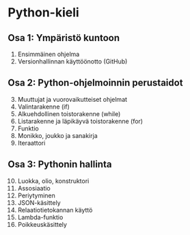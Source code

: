 # Python-kieli

## Osa 1: Ympäristö kuntoon
1. Ensimmäinen ohjelma
2. Versionhallinnan käyttöönotto (GitHub)

## Osa 2: Python-ohjelmoinnin perustaidot
3. Muuttujat ja vuorovaikutteiset ohjelmat
4. Valintarakenne (if)
5. Alkuehdollinen toistorakenne (while)
6. Listarakenne ja läpikäyvä toistorakenne (for)
7. Funktio
8. Monikko, joukko ja sanakirja
9. Iteraattori


## Osa 3: Pythonin hallinta
10. Luokka, olio, konstruktori
11. Assosiaatio
12. Periytyminen
13. JSON-käsittely
14. Relaatiotietokannan käyttö
15. Lambda-funktio
16. Poikkeuskäsittely